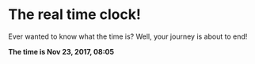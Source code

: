 # The real time clock!

Ever wanted to know what the time is? Well, your journey is about to end!

**The time is Nov 23, 2017, 08:05**